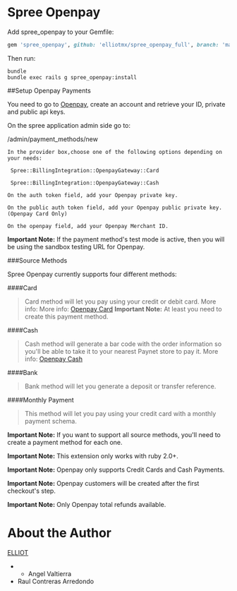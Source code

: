 Spree Openpay
==============

Add spree_openpay to your Gemfile:

```ruby
gem 'spree_openpay', github: 'elliotmx/spree_openpay_full', branch: 'master'
```

Then run:

```shell
bundle
bundle exec rails g spree_openpay:install
```

##Setup Openpay Payments

You need to go to [Openpay](https://www.openpay.mx/), create an account and retrieve your ID, private and public api keys.

On the spree application admin side go to:

/admin/payment_methods/new

    In the provider box,choose one of the following options depending on your needs:

     Spree::BillingIntegration::OpenpayGateway::Card

     Spree::BillingIntegration::OpenpayGateway::Cash

    On the auth token field, add your Openpay private key.

    On the public auth token field, add your Openpay public private key. (Openpay Card Only)
    
    On the openpay field, add your Openpay Merchant ID.

**Important Note:** If the payment method's test mode is active, then you will be using the sandbox testing URL for Openpay.

###Source Methods

Spree Openpay currently supports four different methods:

####Card
>Card method will let you pay using your credit or debit card. More info: More info: [Openpay Card](https://www.openpay.mx/docs/save-card.html)
**Important Note:** At least you need to create this payment method.

####Cash
>Cash method will generate a bar code with the order information so you'll be able to take it to your nearest Paynet store to pay it. More info: [Openpay Cash](https://www.openpay.mx/docs/store-charge.html)

####Bank
>Bank method will let you generate a deposit or transfer reference.

####Monthly Payment
>This method will let you pay using your credit card with a monthly payment schema.

**Important Note:** If you want to support all source methods, you'll need to create a payment method for each one.

**Important Note:** This extension only works with ruby 2.0+.

**Important Note:** Openpay only supports Credit Cards and Cash Payments.

**Important Note:** Openpay customers will be created after the first checkout's step.

**Important Note:** Only Openpay total refunds available.

# About the Author

[ELLIOT](http://elliot.mx/)
  
  * * Angel Valtierra
  * Raul Contreras Arredondo
